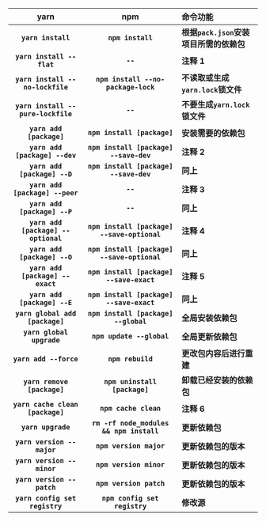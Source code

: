 |                yarn                 |                     npm                     | 命令功能                                |
| :---------------------------------: | :-----------------------------------------: | :-------------------------------------- |
|         **`yarn install`**          |              **`npm install`**              | **根据`pack.json`安装项目所需的依赖包** |
|      **`yarn install --flat`**      |                  **`--`**                   | **注释 1**                              |
|  **`yarn install --no-lockfile`**   |     **`npm install --no-package-lock`**     | **不读取或生成`yarn.lock`锁文件**       |
| **`yarn install --pure-lockfile`**  |                  **`--`**                   | **不要生成`yarn.lock`锁文件**           |
|      **`yarn add [package]`**       |         **`npm install [package]`**         | **安装需要的依赖包**                    |
|   **`yarn add [package] --dev`**    |   **`npm install [package] --save-dev`**    | **注释 2**                              |
|    **`yarn add [package] --D`**     |   **`npm install [package] --save-dev`**    | **同上**                                |
|   **`yarn add [package] --peer`**   |                  **`--`**                   | **注释 3**                              |
|    **`yarn add [package] --P`**     |                  **`--`**                   | **同上**                                |
| **`yarn add [package] --optional`** | **`npm install [package] --save-optional`** | **注释 4**                              |
|    **`yarn add [package] --O`**     | **`npm install [package] --save-optional`** | **同上**                                |
|  **`yarn add [package] --exact`**   |  **`npm install [package] --save-exact`**   | **注释 5**                              |
|    **`yarn add [package] --E`**     |  **`npm install [package] --save-exact`**   | **同上**                                |
|   **`yarn global add [package]`**   |    **`npm install [package] --global`**     | **全局安装依赖包**                      |
|      **`yarn global upgrade`**      |          **`npm update --global`**          | **全局更新依赖包**                      |
|       **`yarn add --force`**        |              **`npm rebuild`**              | **更改包内容后进行重建**                |
|     **`yarn remove [package]`**     |        **`npm uninstall [package]`**        | **卸载已经安装的依赖包**                |
|  **`yarn cache clean [package]`**   |            **`npm cache clean`**            | **注释 6**                              |
|         **`yarn upgrade`**          |  **`rm -rf node_modules && npm install`**   | **更新依赖包**                          |
|     **`yarn version --major`**      |           **`npm version major`**           | **更新依赖包的版本**                    |
|     **`yarn version --minor`**      |           **`npm version minor`**           | **更新依赖包的版本**                    |
|     **`yarn version --patch`**      |           **`npm version patch`**           | **更新依赖包的版本**                    |
|   **`yarn config set registry`**    |        **`npm config set registry`**        | **修改源**                              |
